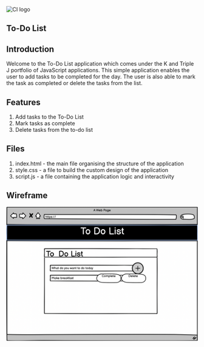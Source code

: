 ![CI logo](https://codeinstitute.s3.amazonaws.com/fullstack/ci_logo_small.png)

## To-Do List 

## Introduction 
Welcome to the To-Do List application which comes under the K and Triple J portfolio of JavaScript applications. This simple application enables the user to add tasks to be completed for the day. The user is also able to mark the task as completed or delete the tasks from the list. 

## Features

1. Add tasks to the To-Do List 
2. Mark tasks as complete
3. Delete tasks from the to-do list 

## Files 

1. index.html - the main file organising the structure of the application
2. style.css - a file to build the custom design of the application 
3. script.js - a file containing the application logic and interactivity

## Wireframe 
![Alt text](images/Wireframe.png)